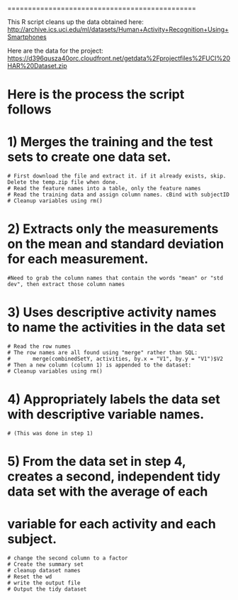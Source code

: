 ==============================================

This R script cleans up the data obtained here:
http://archive.ics.uci.edu/ml/datasets/Human+Activity+Recognition+Using+Smartphones

Here are the data for the project:
https://d396qusza40orc.cloudfront.net/getdata%2Fprojectfiles%2FUCI%20HAR%20Dataset.zip


Here is the process the script follows
======================================

# 1) Merges the training and the test sets to create one data set.

    # First download the file and extract it. if it already exists, skip. Delete the temp.zip file when done.
    # Read the feature names into a table, only the feature names
    # Read the training data and assign column names. cBind with subjectID
    # Cleanup variables using rm()
    
# 2) Extracts only the measurements on the mean and standard deviation for each measurement. 

    #Need to grab the column names that contain the words "mean" or "std dev", then extract those column names

# 3) Uses descriptive activity names to name the activities in the data set

    # Read the row numes 
    # The row names are all found using "merge" rather than SQL: 
    #       merge(combinedSetY, activities, by.x = "V1", by.y = "V1")$V2
    # Then a new column (column 1) is appended to the dataset:
    # Cleanup variables using rm()
    
# 4) Appropriately labels the data set with descriptive variable names. 

    # (This was done in step 1)


# 5) From the data set in step 4, creates a second, independent tidy data set with the average of each 
#       variable for each activity and each subject.
   
    # change the second column to a factor
    # Create the summary set
    # cleanup dataset names
    # Reset the wd
    # write the output file
    # Output the tidy dataset
